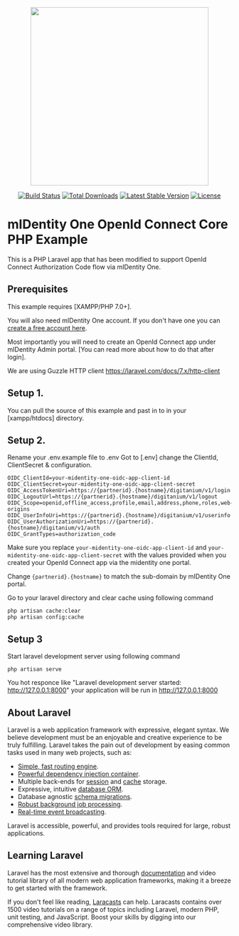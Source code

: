 <p align="center"><img src="https://res.cloudinary.com/dtfbvvkyp/image/upload/v1566331377/laravel-logolockup-cmyk-red.svg" width="400"></p>

<p align="center">
<a href="https://travis-ci.org/laravel/framework"><img src="https://travis-ci.org/laravel/framework.svg" alt="Build Status"></a>
<a href="https://packagist.org/packages/laravel/framework"><img src="https://poser.pugx.org/laravel/framework/d/total.svg" alt="Total Downloads"></a>
<a href="https://packagist.org/packages/laravel/framework"><img src="https://poser.pugx.org/laravel/framework/v/stable.svg" alt="Latest Stable Version"></a>
<a href="https://packagist.org/packages/laravel/framework"><img src="https://poser.pugx.org/laravel/framework/license.svg" alt="License"></a>
</p>


# mIDentity One OpenId Connect Core PHP Example
This is a PHP Laravel app that has been modified to support OpenId Connect Authorization Code flow via mIDentity One.

## Prerequisites
This example requires [XAMPP/PHP 7.0+].

You will also need mIDentity One account. If you don't have one you can [create a free account here](https://midentity.one/selfenrollment).

Most importantly you will need to create an OpenId Connect app under mIDentity Admin portal. [You can read more about how to do that after login].

We are using Guzzle HTTP client <a href="https://laravel.com/docs/7.x/http-client">https://laravel.com/docs/7.x/http-client</a>

## Setup 1.
You can pull the source of this example and past in to in your [xampp/htdocs] directory.

## Setup 2.
Rename your .env.example file to .env
Got to [.env] change the ClientId, ClientSecret &amp; configuration.

```
OIDC_ClientId=your-midentity-one-oidc-app-client-id
OIDC_ClientSecret=your-midentity-one-oidc-app-client-secret
OIDC_AccessTokenUri=https://{partnerid}.{hostname}/digitanium/v1/login
OIDC_LogoutUrl=https://{partnerid}.{hostname}/digitanium/v1/logout
OIDC_Scope=openid,offline_access,profile,email,address,phone,roles,web-origins
OIDC_UserInfoUri=https://{partnerid}.{hostname}/digitanium/v1/userinfo
OIDC_UserAuthorizationUri=https://{partnerid}.{hostname}/digitanium/v1/auth
OIDC_GrantTypes=authorization_code
```
Make sure you replace `your-midentity-one-oidc-app-client-id` and `your-midentity-one-oidc-app-client-secret` with the values provided when you created your OpenId Connect app via the midentity one portal.

Change `{partnerid}.{hostname}` to match the sub-domain by mIDentity One portal.

Go to your laravel directory and clear cache using following command
```
php artisan cache:clear
php artisan config:cache
```

## Setup 3
Start laravel development server using following command
```
php artisan serve
```
You hot responce like "Laravel development server started: http://127.0.0.1:8000"
your application will be run in http://127.0.0.1:8000


## About Laravel

Laravel is a web application framework with expressive, elegant syntax. We believe development must be an enjoyable and creative experience to be truly fulfilling. Laravel takes the pain out of development by easing common tasks used in many web projects, such as:

- [Simple, fast routing engine](https://laravel.com/docs/routing).
- [Powerful dependency injection container](https://laravel.com/docs/container).
- Multiple back-ends for [session](https://laravel.com/docs/session) and [cache](https://laravel.com/docs/cache) storage.
- Expressive, intuitive [database ORM](https://laravel.com/docs/eloquent).
- Database agnostic [schema migrations](https://laravel.com/docs/migrations).
- [Robust background job processing](https://laravel.com/docs/queues).
- [Real-time event broadcasting](https://laravel.com/docs/broadcasting).

Laravel is accessible, powerful, and provides tools required for large, robust applications.

## Learning Laravel

Laravel has the most extensive and thorough [documentation](https://laravel.com/docs) and video tutorial library of all modern web application frameworks, making it a breeze to get started with the framework.

If you don't feel like reading, [Laracasts](https://laracasts.com) can help. Laracasts contains over 1500 video tutorials on a range of topics including Laravel, modern PHP, unit testing, and JavaScript. Boost your skills by digging into our comprehensive video library.

